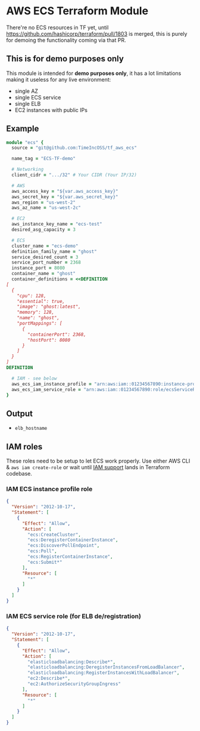 # AWS ECS Terraform Module

There're no ECS resources in TF yet, until https://github.com/hashicorp/terraform/pull/1803 is merged, this is purely for demoing the functionality coming via that PR.

## This is for demo purposes only

This module is intended for **demo purposes only**, it has a lot limitations making it useless for any live environment:

 - single AZ
 - single ECS service
 - single ELB
 - EC2 instances with public IPs

## Example

```ruby
module "ecs" {
  source = "git@github.com:TimeIncOSS/tf_aws_ecs"

  name_tag = "ECS-TF-demo"

  # Networking
  client_cidr = ".../32" # Your CIDR (Your IP/32)

  # AWS
  aws_access_key = "${var.aws_access_key}"
  aws_secret_key = "${var.aws_secret_key}"
  aws_region = "us-west-2"
  aws_az_name = "us-west-2c"

  # EC2
  aws_instance_key_name = "ecs-test"
  desired_asg_capacity = 3

  # ECS
  cluster_name = "ecs-demo"
  definition_family_name = "ghost"
  service_desired_count = 3
  service_port_number = 2368
  instance_port = 8080
  container_name = "ghost"
  container_definitions = <<DEFINITION
[
  {
    "cpu": 128,
    "essential": true,
    "image": "ghost:latest",
    "memory": 128,
    "name": "ghost",
    "portMappings": [
      {
        "containerPort": 2368,
        "hostPort": 8080
      }
    ]
  }
]
DEFINITION

  # IAM - see below
  aws_ecs_iam_instance_profile = "arn:aws:iam::01234567890:instance-profile/ecsInstanceRole"
  aws_ecs_iam_service_role = "arn:aws:iam::01234567890:role/ecsServiceRole"
}
```

## Output

 - `elb_hostname`

## IAM roles

These roles need to be setup to let ECS work properly. Use either AWS CLI & `aws iam create-role` or wait until [IAM support](https://github.com/hashicorp/terraform/pull/939) lands in Terraform codebase.

### IAM ECS instance profile role

```json
{
  "Version": "2012-10-17",
  "Statement": [
    {
      "Effect": "Allow",
      "Action": [
        "ecs:CreateCluster",
        "ecs:DeregisterContainerInstance",
        "ecs:DiscoverPollEndpoint",
        "ecs:Poll",
        "ecs:RegisterContainerInstance",
        "ecs:Submit*"
      ],
      "Resource": [
        "*"
      ]
    }
  ]
}
```

### IAM ECS service role (for ELB de/registration)

```json
{
  "Version": "2012-10-17",
  "Statement": [
    {
      "Effect": "Allow",
      "Action": [
        "elasticloadbalancing:Describe*",
        "elasticloadbalancing:DeregisterInstancesFromLoadBalancer",
        "elasticloadbalancing:RegisterInstancesWithLoadBalancer",
        "ec2:Describe*",
        "ec2:AuthorizeSecurityGroupIngress"
      ],
      "Resource": [
        "*"
      ]
    }
  ]
}
```
